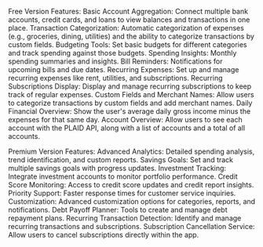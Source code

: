 Free Version Features:
Basic Account Aggregation: Connect multiple bank accounts, credit cards, and loans to view balances and transactions in one place.
Transaction Categorization: Automatic categorization of expenses (e.g., groceries, dining, utilities) and the ability to categorize transactions by custom fields.
Budgeting Tools: Set basic budgets for different categories and track spending against those budgets.
Spending Insights: Monthly spending summaries and insights.
Bill Reminders: Notifications for upcoming bills and due dates.
Recurring Expenses: Set up and manage recurring expenses like rent, utilities, and subscriptions.
Recurring Subscriptions Display: Display and manage recurring subscriptions to keep track of regular expenses.
Custom Fields and Merchant Names: Allow users to categorize transactions by custom fields and add merchant names.
Daily Financial Overview: Show the user's average daily gross income minus the expenses for that same day.
Account Overview: Allow users to see each account with the PLAID API, along with a list of accounts and a total of all accounts.

Premium Version Features:
Advanced Analytics: Detailed spending analysis, trend identification, and custom reports.
Savings Goals: Set and track multiple savings goals with progress updates.
Investment Tracking: Integrate investment accounts to monitor portfolio performance.
Credit Score Monitoring: Access to credit score updates and credit report insights.
Priority Support: Faster response times for customer service inquiries.
Customization: Advanced customization options for categories, reports, and notifications.
Debt Payoff Planner: Tools to create and manage debt repayment plans.
Recurring Transaction Detection: Identify and manage recurring transactions and subscriptions.
Subscription Cancellation Service: Allow users to cancel subscriptions directly within the app.
